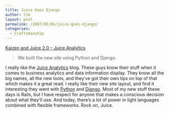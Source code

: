 ```yaml
---
title: Juice Goes Django
author: Tim
layout: post
permalink: /2007/05/04/juice-goes-django/
categories:
  - Craftsmanship
---
```

[Kaizen and Juice 2.0 &#8211; Juice Analytics][1]

> We built the new site using Python and Django.

I really like the [Juice Analytics][2] blog. These guys know their stuff when it comes to business analytics and data information display. They know all the big names, all the new tools, and they&#8217;ve got their own tips on top of that which makes it a great read. I really like their new site layout, and find it interesting they went with [Python][3] and [Django][4]. Most of my new stuff these days is Rails, but I have respect for anyone that makes a conscious decision about what they&#8217;ll use. And today, there&#8217;s a lot of power in light languages combined with flexible frameworks. Rock on, Juice.

 [1]: http://www1.juiceanalytics.com/writing/2007/04/kaizen-and-juice-20/
 [2]: http://juiceanalytics.com
 [3]: http://www.python.org/
 [4]: http://www.djangoproject.com/
